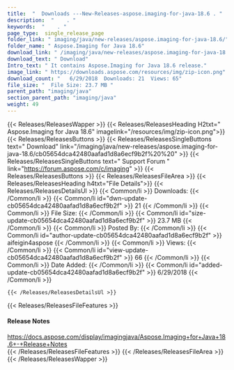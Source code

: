 ```yaml
---
title:  "  Downloads ---New-Releases-aspose.imaging-for-java-18.6 . " 
description:  "    . " 
keywords:  "    . " 
page_type:  single_release_page
folder_link: " imaging/java/new-releases/aspose.imaging-for-java-18.6/"
folder_name: " Aspose.Imaging for Java 18.6"
download_link: " /imaging/java/new-releases/aspose.imaging-for-java-18.6/cb05654dca42480aafad1d8a6ecf9b2f"
download_text: " Download"
Intro_text: " It contains Aspose.Imaging for Java 18.6 release."
image_link: " https://downloads.aspose.com/resources/img/zip-icon.png"
download_count: "   6/29/2018  Downloads: 21  Views: 65"
file_size: "  File Size: 23.7 MB "
parent_path: "imaging/java"
section_parent_path: "imaging/java"
weight: 49 
---
```


{{< Releases/ReleasesWapper >}}
  {{< Releases/ReleasesHeading H2txt=" Aspose.Imaging for Java 18.6" imagelink="/resources/img/zip-icon.png">}}
  {{< Releases/ReleasesButtons >}}
    {{< Releases/ReleasesSingleButtons text=" Download" link="/imaging/java/new-releases/aspose.imaging-for-java-18.6/cb05654dca42480aafad1d8a6ecf9b2f%20%20" >}}
    {{< Releases/ReleasesSingleButtons text=" Support Forum " link="https://forum.aspose.com/c/imaging" >}}
  {{< Releases/ReleasesButtons >}}
  {{< Releases/ReleasesFileArea >}}
    {{< Releases/ReleasesHeading h4txt="File Details">}}
    {{< Releases/ReleasesDetailsUl >}}
            {{< Common/li  >}} Downloads: {{< /Common/li >}} 
      {{< Common/li id="dwn-update-cb05654dca42480aafad1d8a6ecf9b2f" >}} 21 {{< /Common/li >}} 
      {{< Common/li  >}} File Size: {{< /Common/li >}} 
      {{< Common/li id="size-update-cb05654dca42480aafad1d8a6ecf9b2f" >}} 23.7 MB {{< /Common/li >}} 
      {{< Common/li  >}} Posted By: {{< /Common/li >}} 
      {{< Common/li id="author-update-cb05654dca42480aafad1d8a6ecf9b2f" >}} aifeigin4aspose {{< /Common/li >}} 
      {{< Common/li  >}} Views: {{< /Common/li >}} 
      {{< Common/li id="view-update-cb05654dca42480aafad1d8a6ecf9b2f" >}} 66 {{< /Common/li >}} 
      {{< Common/li  >}} Date Added: {{< /Common/li >}} 
      {{< Common/li id="added-update-cb05654dca42480aafad1d8a6ecf9b2f" >}} 6/29/2018 {{< /Common/li >}} 

    {{< /Releases/ReleasesDetailsUl >}}

  {{< Releases/ReleasesFileFeatures >}}
      <h4>Release Notes</h4><div><a href="https://docs.aspose.com/display/imagingjava/Aspose.Imaging+for+Java+18.6+-+Release+Notes">https://docs.aspose.com/display/imagingjava/Aspose.Imaging+for+Java+18.6+-+Release+Notes</a></div>
  {{< /Releases/ReleasesFileFeatures >}}
 {{< /Releases/ReleasesFileArea >}}
{{< /Releases/ReleasesWapper >}}


